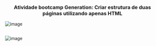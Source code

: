 ### <p align="center">Atividade bootcamp Generation: Criar estrutura de duas páginas utilizando apenas HTML</p>



![image](https://user-images.githubusercontent.com/61328786/138202314-47056ae0-851b-41cd-bcdf-92665349081d.png)

##

![image](https://user-images.githubusercontent.com/61328786/138202496-68d8a4d2-a7c8-4c67-9364-d0f9526d11d9.png)



